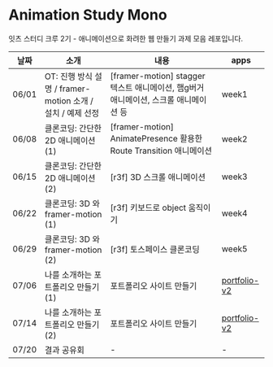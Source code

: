 # Animation Study Mono

잇츠 스터디 크루 2기 - 애니메이션으로 화려한 웹 만들기 과제 모음 레포입니다.

| 날짜  | 소개                                                       | 내용                                                                               | apps                                                 |
| ----- | ---------------------------------------------------------- | ---------------------------------------------------------------------------------- | ---------------------------------------------------- |
| 06/01 | OT: 진행 방식 설명 / framer-motion 소개 / 설치 / 예제 선정 | [framer-motion] stagger 텍스트 애니메이션, 햄g버거 애니메이션, 스크롤 애니메이션 등 | week1                                                |
| 06/08 | 클론코딩: 간단한 2D 애니메이션(1)                          | [framer-motion] AnimatePresence 활용한 Route Transition 애니메이션                 | week2                                                |
| 06/15 | 클론코딩: 간단한 2D 애니메이션(2)                          | [r3f] 3D 스크롤 애니메이션                                                         | week3                                                |
| 06/22 | 클론코딩: 3D 와 framer-motion (1)                          | [r3f] 키보드로 object 움직이기                                                     | week4                                                |
| 06/29 | 클론코딩: 3D 와 framer-motion (2)                          | [r3f] 토스페이스 클론코딩                                                          | week5                                                |
| 07/06 | 나를 소개하는 포트폴리오 만들기(1)                         | 포트폴리오 사이트 만들기                                                           | [portfolio-v2](https://github.com/suu3/portfolio-v2) |
| 07/14 | 나를 소개하는 포트폴리오 만들기(2)                         | 포트폴리오 사이트 만들기                                                           | [portfolio-v2](https://github.com/suu3/portfolio-v2) |
| 07/20 | 결과 공유회                                                | -                                                                                  | -                                                    |
